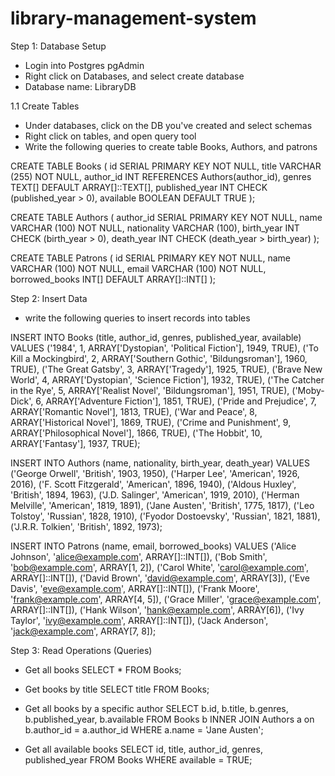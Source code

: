 # library-management-system

Step 1: Database Setup
- Login into Postgres pgAdmin
- Right click on Databases, and select create database
- Database name: LibraryDB

1.1 Create Tables
- Under databases, click on the DB you've created and select schemas
- Right click on tables, and open query tool
- Write the following queries to create table Books, Authors, and patrons

CREATE TABLE Books (
id SERIAL PRIMARY KEY NOT NULL,
title VARCHAR (255) NOT NULL,
author_id INT REFERENCES Authors(author_id),
genres TEXT[] DEFAULT ARRAY[]::TEXT[],
published_year INT CHECK (published_year > 0),
available BOOLEAN DEFAULT TRUE
);

CREATE TABLE Authors (
author_id SERIAL PRIMARY KEY NOT NULL,
name VARCHAR (100) NOT NULL,
nationality VARCHAR (100),
birth_year INT CHECK (birth_year > 0),
death_year INT CHECK (death_year > birth_year)
);

CREATE TABLE Patrons (
id SERIAL PRIMARY KEY NOT NULL,
name VARCHAR (100) NOT NULL,
email VARCHAR (100) NOT NULL,
borrowed_books INT[] DEFAULT ARRAY[]::INT[]
);

Step 2: Insert Data
- write the following queries to insert records into tables

INSERT INTO Books (title, author_id, genres, published_year, available) VALUES
    ('1984', 1, ARRAY['Dystopian', 'Political Fiction'], 1949, TRUE),
    ('To Kill a Mockingbird', 2, ARRAY['Southern Gothic', 'Bildungsroman'], 1960, TRUE),
    ('The Great Gatsby', 3, ARRAY['Tragedy'], 1925, TRUE),
    ('Brave New World', 4, ARRAY['Dystopian', 'Science Fiction'], 1932, TRUE),
    ('The Catcher in the Rye', 5, ARRAY['Realist Novel', 'Bildungsroman'], 1951, TRUE),
    ('Moby-Dick', 6, ARRAY['Adventure Fiction'], 1851, TRUE),
    ('Pride and Prejudice', 7, ARRAY['Romantic Novel'], 1813, TRUE),
    ('War and Peace', 8, ARRAY['Historical Novel'], 1869, TRUE),
    ('Crime and Punishment', 9, ARRAY['Philosophical Novel'], 1866, TRUE),
    ('The Hobbit', 10, ARRAY['Fantasy'], 1937, TRUE);


INSERT INTO Authors (name, nationality, birth_year, death_year) VALUES
    ('George Orwell', 'British', 1903, 1950),
    ('Harper Lee', 'American', 1926, 2016),
    ('F. Scott Fitzgerald', 'American', 1896, 1940),
    ('Aldous Huxley', 'British', 1894, 1963),
    ('J.D. Salinger', 'American', 1919, 2010),
    ('Herman Melville', 'American', 1819, 1891),
    ('Jane Austen', 'British', 1775, 1817),
    ('Leo Tolstoy', 'Russian', 1828, 1910),
    ('Fyodor Dostoevsky', 'Russian', 1821, 1881),
    ('J.R.R. Tolkien', 'British', 1892, 1973);

INSERT INTO Patrons (name, email, borrowed_books) VALUES
    ('Alice Johnson', 'alice@example.com', ARRAY[]::INT[]),
    ('Bob Smith', 'bob@example.com', ARRAY[1, 2]),
    ('Carol White', 'carol@example.com', ARRAY[]::INT[]),
    ('David Brown', 'david@example.com', ARRAY[3]),
    ('Eve Davis', 'eve@example.com', ARRAY[]::INT[]),
    ('Frank Moore', 'frank@example.com', ARRAY[4, 5]),
    ('Grace Miller', 'grace@example.com', ARRAY[]::INT[]),
    ('Hank Wilson', 'hank@example.com', ARRAY[6]),
    ('Ivy Taylor', 'ivy@example.com', ARRAY[]::INT[]),
    ('Jack Anderson', 'jack@example.com', ARRAY[7, 8]);

Step 3: Read Operations (Queries)
- Get all books
  SELECT * FROM Books;

- Get books by title
  SELECT title FROM Books;

- Get all books by a specific author
  SELECT 
	b.id,
    b.title,
    b.genres,
    b.published_year,
    b.available
FROM Books b
INNER JOIN Authors a on b.author_id = a.author_id
WHERE a.name = 'Jane Austen';

- Get all available books
  SELECT 
    id,
    title,
    author_id,
    genres,
    published_year
FROM 
    Books
WHERE 
    available = TRUE;



